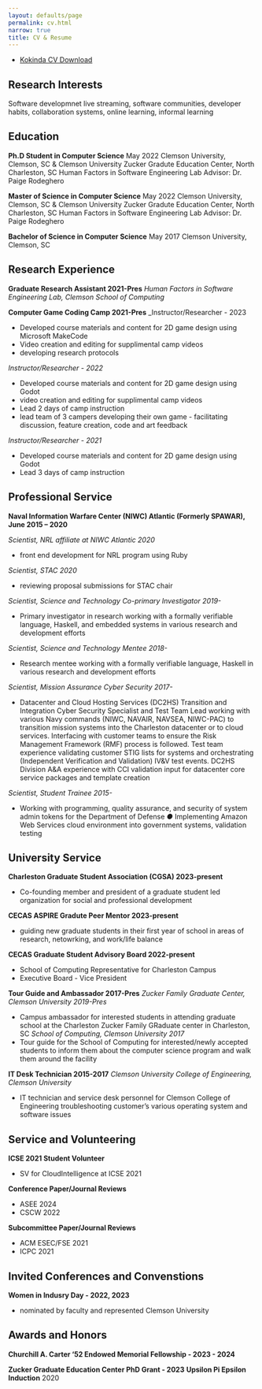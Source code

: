 ```yaml
---
layout: defaults/page
permalink: cv.html
narrow: true
title: CV & Resume
---
```


* [Kokinda CV Download](/theme/pdfs/CV_2023.pdf)

## Research Interests

Software developmnet live streaming, software communities, developer habits, collaboration systems, online learning, informal learning

## Education
**Ph.D Student in Computer Science** May 2022
Clemson University, Clemson, SC & Clemson University Zucker Gradute Education Center, North Charleston, SC
Human Factors in Software Engineering Lab
Advisor: Dr. Paige Rodeghero

**Master of Science in Computer Science** May 2022
Clemson University, Clemson, SC & Clemson University Zucker Gradute Education Center, North Charleston, SC
Human Factors in Software Engineering Lab
Advisor: Dr. Paige Rodeghero

**Bachelor of Science in Computer Science** May 2017
Clemson University, Clemson, SC

## Research Experience

**Graduate Research Assistant 2021-Pres**
_Human Factors in Software Engineering Lab, Clemson School of Computing_

**Computer Game Coding Camp 2021-Pres**
_Instructor/Researcher - 2023
* Developed course materials and content for 2D game design using Microsoft MakeCode
* Video creation and editing for supplimental camp videos
* developing research protocols

_Instructor/Researcher - 2022_
* Developed course materials and content for 2D game design using Godot
* video creation and editing for supplimental camp videos
* Lead 2 days of camp instruction
* lead team of 3 campers developing their own game - facilitating discussion, feature creation, code and art feedback

_Instructor/Researcher - 2021_
* Developed course materials and content for 2D game design using Godot
* Lead 3 days of camp instruction

## Professional Service

**Naval Information Warfare Center (NIWC) Atlantic (Formerly SPAWAR), June 2015 – 2020**

_Scientist, NRL affiliate at NIWC Atlantic 2020_
* front end development for NRL program using Ruby

_Scientist, STAC 2020_
* reviewing proposal submissions for STAC chair

_Scientist, Science and Technology Co-primary Investigator 2019-_
* Primary investigator in research working with a formally verifiable language, Haskell,
and embedded systems in various research and development efforts


_Scientist, Science and Technology Mentee 2018-_
* Research mentee working with a formally verifiable language, Haskell in various research
and development efforts

_Scientist, Mission Assurance Cyber Security 2017-_
* Datacenter and Cloud Hosting Services (DC2HS) Transition and Integration Cyber
Security Specialist and Test Team Lead working with various Navy commands (NIWC,
NAVAIR, NAVSEA, NIWC-PAC) to transition mission systems into the Charleston
datacenter or to cloud services. Interfacing with customer teams to ensure the Risk
Management Framework (RMF) process is followed. Test team experience validating
customer STIG lists for systems and orchestrating (Independent Verification and
Validation) IV&V test events. DC2HS Division A&A experience with CCI validation
input for datacenter core service packages and template creation

_Scientist, Student Trainee 2015-_
* Working with programming, quality assurance, and security of system admin tokens for
the Department of Defense
*●* Implementing Amazon Web Services cloud environment into government systems,
validation testing

## University Service
**Charleston Graduate Student Association (CGSA) 2023-present**
* Co-founding member and president of a graduate student led organization for social and professional development

**CECAS ASPIRE Gradute Peer Mentor 2023-present**
* guiding new graduate students in their first year of school in areas of research, netowrking, and work/life balance

**CECAS Graduate Student Advisory Board 2022-present**
* School of Computing Representative for Charleston Campus
* Executive Board - Vice President

**Tour Guide and Ambassador 2017-Pres**
_Zucker Family Graduate Center, Clemson University 2019-Pres_
* Campus ambassador for interested students in attending graduate school at the Charleston Zucker Family
GRaduate center in Charleston, SC
_School of Computing, Clemson University 2017_
* Tour guide for the School of Computing for interested/newly accepted students to inform them about the
computer science program and walk them around the facility

**IT Desk Technician 2015-2017**
_Clemson University College of Engineering, Clemson University_
* IT technician and service desk personnel for Clemson College of Engineering troubleshooting customer’s
various operating system and software issues

## Service and Volunteering
**ICSE 2021 Student Volunteer**
* SV for CloudIntelligence at ICSE 2021

**Conference Paper/Journal Reviews**
* ASEE 2024
* CSCW 2022

**Subcommittee Paper/Journal Reviews**
* ACM ESEC/FSE 2021
* ICPC 2021

## Invited Conferences and Convenstions
**Women in Indusry Day - 2022, 2023**
* nominated by faculty and represented Clemson University 

## Awards and Honors
**Churchill A. Carter ‘52 Endowed Memorial Fellowship - 2023 - 2024**

**Zucker Graduate Education Center PhD Grant - 2023**
**Upsilon Pi Epsilon Induction** 2020

